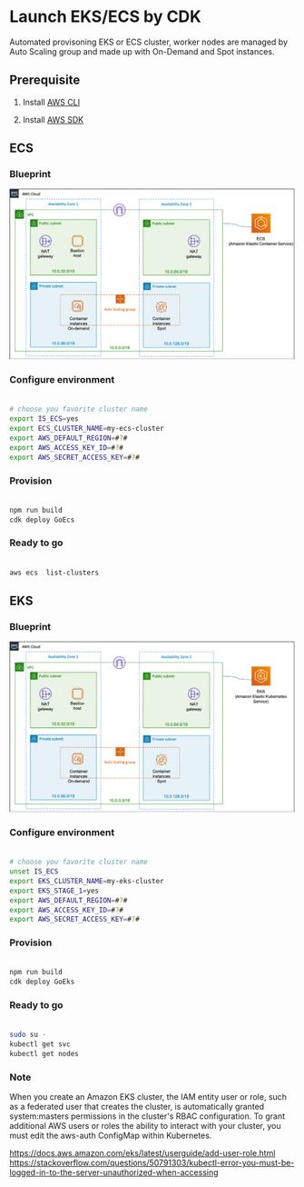 
# Launch EKS/ECS by CDK

Automated provisoning EKS or ECS cluster, worker nodes are managed by Auto Scaling group and made up with On-Demand and Spot instances. 


## Prerequisite

1. Install [AWS CLI](https://docs.aws.amazon.com/cli/latest/userguide/cli-chap-install.html)

2. Install [AWS SDK](https://docs.aws.amazon.com/cdk/latest/guide/getting_started.html#getting_started_install)


## ECS

### Blueprint
<img src="./docs/cdk-ecs.png"/>

### Configure environment

```bash

# choose you favorite cluster name
export IS_ECS=yes
export ECS_CLUSTER_NAME=my-ecs-cluster
export AWS_DEFAULT_REGION=#?#
export AWS_ACCESS_KEY_ID=#?#
export AWS_SECRET_ACCESS_KEY=#?#

```


### Provision

```bash

npm run build
cdk deploy GoEcs

```

### Ready to go

```bash

aws ecs  list-clusters

```

## EKS

### Blueprint
<img src="./docs/cdk-eks.png"/>

### Configure environment

```bash

# choose you favorite cluster name
unset IS_ECS
export EKS_CLUSTER_NAME=my-eks-cluster
export EKS_STAGE_1=yes
export AWS_DEFAULT_REGION=#?#
export AWS_ACCESS_KEY_ID=#?#
export AWS_SECRET_ACCESS_KEY=#?#
```


### Provision

```bash

npm run build
cdk deploy GoEks

```

### Ready to go

```bash

sudo su -
kubectl get svc
kubectl get nodes

```


### Note

When you create an Amazon EKS cluster, the IAM entity user or role, such as a federated user that creates the cluster, is automatically granted system:masters permissions in the cluster's RBAC configuration. To grant additional AWS users or roles the ability to interact with your cluster, you must edit the aws-auth ConfigMap within Kubernetes.

https://docs.aws.amazon.com/eks/latest/userguide/add-user-role.html
https://stackoverflow.com/questions/50791303/kubectl-error-you-must-be-logged-in-to-the-server-unauthorized-when-accessing